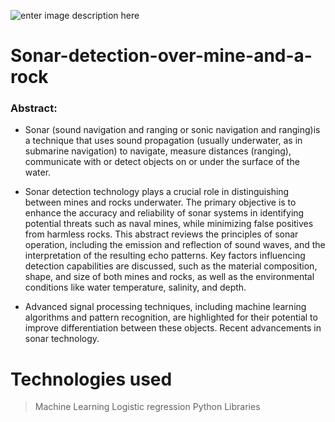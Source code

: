 ![enter image description here](https://images.app.goo.gl/NpLYdJxBJ4UJiTNQ7)
# Sonar-detection-over-mine-and-a-rock

### Abstract:
- Sonar (sound navigation and ranging or sonic navigation and ranging)is a technique that uses sound propagation (usually underwater, as in submarine navigation) to navigate, measure distances (ranging), communicate with or detect objects on or under the surface of the water.

- Sonar detection technology plays a crucial role in distinguishing between mines and rocks underwater. The primary objective is to enhance the accuracy and reliability of sonar systems in identifying potential threats such as naval mines, while minimizing false positives from harmless rocks. This abstract reviews the principles of sonar operation, including the emission and reflection of sound waves, and the interpretation of the resulting echo patterns. Key factors influencing detection capabilities are discussed, such as the material composition, shape, and size of both mines and rocks, as well as the environmental conditions like water temperature, salinity, and depth.

- Advanced signal processing techniques, including machine learning algorithms and pattern recognition, are highlighted for their potential to improve differentiation between these objects. Recent advancements in sonar technology.


# Technologies used

> Machine Learning
> Logistic regression
> Python Libraries 
